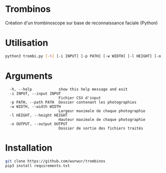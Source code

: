 # Trombinos
Création d'un trombinoscope sur base de reconnaissance faciale (Python)

# Utilisation 

```sh
python3 trombi.py [-h] [-i INPUT] [-p PATH] [-w WIDTH] [-l HEIGHT] [-o OUTPUT]
```

# Arguments 

```
  -h, --help            show this help message and exit
  -i INPUT, --input INPUT
                        Fichier CSV d'input
  -p PATH, --path PATH  Dossier contenant les photographies
  -w WIDTH, --width WIDTH
                        Largeur maximale de chaque photographie
  -l HEIGHT, --height HEIGHT
                        Hauteur maximale de chaque photographie
  -o OUTPUT, --output OUTPUT
                        Dossier de sortie des fichiers traités
```

# Installation

```sh
git clone https://github.com/wurwur/trombinos
pip3 install requirements.txt
```
